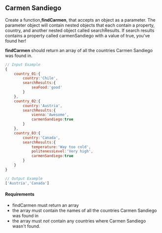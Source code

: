 ## Carmen Sandiego

Create a function,**findCarmen**, that accepts an object as a parameter. The parameter object will contain nested objects that each contain a property, country, and another nested object called searchResults. If search results contains a property called carmenSandiego with a value of true, you've found her!

**findCarmen** should return an array of all the countries Carmen Sandiego was found in. 

```javascript
// Input Example
{
    country_01:{
        country:'Chile',
        searchResults:{
            seaFood:'good'
        }
    },
    country_02:{
        country:'Austria',
        searchResults:{
            vienna:'Awesome',
            carmenSandiego:true
        }
    },
    country_03:{
        country:'Canada',
        searchResults:{
            temperature:'Way too cold',
            politenessLevel:'Very high',
            carmenSandiego:true
        }
    }
}

// Output Example
['Austria','Canada']

```

#### Requirements
* findCarmen must return an array
* the array must contain the names of all the countries Carmen Sandiego was found in
* the array must *not* contain any countries where Carmen Sandiego wasn't found.
